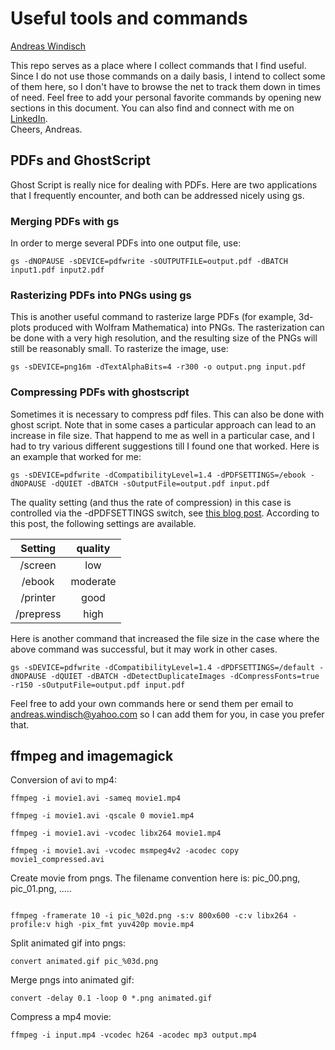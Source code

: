 # Useful tools and commands   
[Andreas Windisch](https://www.linkedin.com/in/andreas-windisch-physics/)   

This repo serves as a place where I collect commands that I find useful. Since I do not use those commands 
on a daily basis, I intend to collect some of them here, so I don't have to browse the net to track them down in times of need.
Feel free to add your personal favorite commands by opening new sections in this document. You can also find and connect with me on [LinkedIn](https://www.linkedin.com/in/andreas-windisch-physics/).    
Cheers, Andreas.   


## PDFs and GhostScript
Ghost Script is really nice for dealing with PDFs. Here are two applications that I frequently encounter, and both can be addressed nicely using gs.   
### Merging PDFs with gs
In order to merge several PDFs into one output file, use:
```{bash}
gs -dNOPAUSE -sDEVICE=pdfwrite -sOUTPUTFILE=output.pdf -dBATCH input1.pdf input2.pdf
```
### Rasterizing PDFs into PNGs using gs
This is another useful command to rasterize large PDFs (for example, 3d-plots produced with Wolfram Mathematica) 
into PNGs. The rasterization can be done with a very high resolution, and the resulting size of the PNGs will still be reasonably small.
To rasterize the image, use:
```{bash}
gs -sDEVICE=png16m -dTextAlphaBits=4 -r300 -o output.png input.pdf
``` 

### Compressing PDFs with ghostscript
Sometimes it is necessary to compress pdf files. This can also be done with ghost script. Note that in some cases a particular approach can lead to an increase in file size. That happend to me as well in a particular case, and I had to try various different suggestions till I found one that worked. Here is an example that worked for me:
```{bash}
gs -sDEVICE=pdfwrite -dCompatibilityLevel=1.4 -dPDFSETTINGS=/ebook -dNOPAUSE -dQUIET -dBATCH -sOutputFile=output.pdf input.pdf
```
The quality setting (and thus the rate of compression) in this case is controlled via the -dPDFSETTINGS switch, see [this blog post](https://blog.virtualzone.de/2012/11/how-to-reduce-pdf-file-size-in-linux.html). According to this post, the following settings are available.   
   

| Setting  | quality  |
|:--------:|:--------:|
|\/screen  | low      |
|\/ebook   | moderate |
|\/printer | good     |
|\/prepress| high     |
   

Here is another command that increased the file size in the case where the above command was successful, but it may work in other cases.   

```{bash}
gs -sDEVICE=pdfwrite -dCompatibilityLevel=1.4 -dPDFSETTINGS=/default -dNOPAUSE -dQUIET -dBATCH -dDetectDuplicateImages -dCompressFonts=true -r150 -sOutputFile=output.pdf input.pdf
```
Feel free to add your own commands here or send them per email to andreas.windisch@yahoo.com so I can add them for you, in case you prefer that.   

## ffmpeg and imagemagick
Conversion of avi to mp4:
```{bash}
ffmpeg -i movie1.avi -sameq movie1.mp4

ffmpeg -i movie1.avi -qscale 0 movie1.mp4

ffmpeg -i movie1.avi -vcodec libx264 movie1.mp4

ffmpeg -i movie1.avi -vcodec msmpeg4v2 -acodec copy movie1_compressed.avi 
```
Create movie from pngs. The filename convention here is: pic_00.png, pic_01.png, .....
```{bash}

ffmpeg -framerate 10 -i pic_%02d.png -s:v 800x600 -c:v libx264 -profile:v high -pix_fmt yuv420p movie.mp4

```
Split animated gif into pngs:
```{bash}
convert animated.gif pic_%03d.png
```
Merge pngs into animated gif:
```{bash}
convert -delay 0.1 -loop 0 *.png animated.gif
```   
   
Compress a mp4 movie:
```{bash}
ffmpeg -i input.mp4 -vcodec h264 -acodec mp3 output.mp4
```   


   




